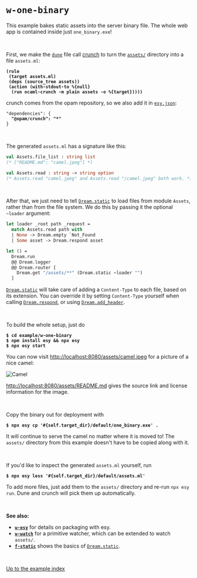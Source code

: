 # `w-one-binary`

This example bakes static assets into the server binary file. The whole web app
is contained inside just `one_binary.exe`!

<br>

First, we make the
[`dune`](https://github.com/aantron/dream/blob/master/example/w-one-binary/dune)
file call [crunch](https://github.com/mirage/ocaml-crunch) to turn the
[`assets/`](https://github.com/aantron/dream/tree/master/example/w-one-binary/assets)
directory into a file `assets.ml`:

<pre><code><b>(rule
 (target assets.ml)
 (deps (source_tree assets))
 (action (with-stdout-to %{null}
  (run ocaml-crunch -m plain assets -o %{target}))))
</b></code></pre>

crunch comes from the opam repository, so we also add it in
[`esy.json`](https://github.com/aantron/dream/blob/master/example/w-one-binary/esy.json):

<pre><code>"dependencies": {
  <b>"@opam/crunch": "*"</b>
}
</code></pre>

<br>

The generated `assets.ml` has a signature like this:

```ocaml
val Assets.file_list : string list
(* ["README.md"; "camel.jpeg"] *)

val Assets.read : string -> string option
(* Assets.read "camel.jpeg" and Assets.read "/camel.jpeg" both work. *)
```

<br>

After that, we just need to tell
[`Dream.static`](https://aantron.github.io/dream/#val-static) to load files from
module `Assets`, rather than from the file system. We do this by passing it the
optional `~loader` argument:

```ocaml
let loader _root path _request =
  match Assets.read path with
  | None -> Dream.empty `Not_Found
  | Some asset -> Dream.respond asset

let () =
  Dream.run
  @@ Dream.logger
  @@ Dream.router [
    Dream.get "/assets/**" (Dream.static ~loader "")
  ]
```

[`Dream.static`](https://aantron.github.io/dream/#val-static) will take care of
adding a `Content-Type` to each file, based on its extension. You can override
it by setting `Content-Type` yourself when calling
[`Dream.respond`](https://aantron.github.io/dream/#val-respond), or using
[`Dream.add_header`](https://aantron.github.io/dream/#headers).

<br>

To build the whole setup, just do

<pre><code><b>$ cd example/w-one-binary</b>
<b>$ npm install esy && npx esy</b>
<b>$ npx esy start</b></code></pre>

You can now visit
[http://localhost:8080/assets/camel.jpeg](http://localhost:8080/assets/camel.jpeg)
for a picture of a nice camel:

![Camel](https://raw.githubusercontent.com/aantron/dream/master/example/w-one-binary/assets/camel.jpeg)

[http://localhost:8080/assets/README.md](http://localhost:8080/assets/README.md)
gives the source link and license information for the image.

<br>

Copy the binary out for deployment with

<pre><code><b>$ npx esy cp '#{self.target_dir}/default/one_binary.exe' .
</b></code></pre>

It will continue to serve the camel no matter where it is moved to! The
`assets/` directory from this example doesn't have to be copied along with it.

<br>

If you'd like to inspect the generated `assets.ml` yourself, run

<pre><code><b>$ npx esy less '#{self.target_dir}/default/assets.ml'
</b></code></pre>

To add more files, just add them to the `assets/` directory and re-run
`npx esy run`. Dune and crunch will pick them up automatically.

<br>

**See also:**

- [**`w-esy`**](../w-esy#files) for details on packaging with esy.
- [**`w-watch`**](../w-watch#files) for a primitive watcher, which can be
  extended to watch `assets/`.
- [**`f-static`**](../f-static#files) shows the basics of
  [`Dream.static`](https://aantron.github.io/dream/#val-static).

<br>

[Up to the example index](../#examples)
